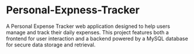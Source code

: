 # Personal-Expness-Tracker
A Personal Expense Tracker web application designed to help users manage and track their daily expenses. This project features both a frontend for user interaction and a backend powered by a MySQL database for secure data storage and retrieval.
